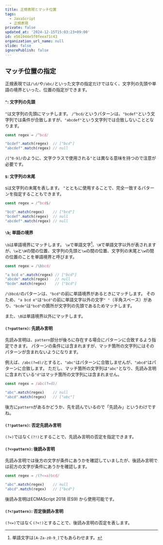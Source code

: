 ```yaml
---
title: 正規表現とマッチ位置
tags:
  - JavaScript
  - 正規表現
private: false
updated_at: '2024-12-15T15:03:23+09:00'
id: e561944e5f0feea71c43
organization_url_name: null
slide: false
ignorePublish: false
---
```

## マッチ位置の指定
正規表現では`/\d/`や`/abc/`といった文字の指定だけではなく、文字列の先頭や単語の境界といった、位置の指定ができます。

#### `^`: 文字列の先頭
`^`は文字列の先頭にマッチします。
`/^bcd/`というパターンは、`"bcdef"`という文字列では条件が合致しますが、`"abcdef"`という文字列では合致しないこととなります。
```js
const regex = /^bcd/

"bcdef".match(regex)  // ["bcd"]
"abcdef".match(regex) // null
```

`/[^0-9]/`のように、文字クラスで使用される`^`とは異なる意味を持つので注意が必要です。

#### `$`: 文字列の末尾
`$`は文字列の末尾を表します。
`^`とともに使用することで、完全一致するパターンを指定することもできます。
```js
const regex = /^bcd$/

"bcd".match(regex)    // ["bcd"]
"bcdef".match(regex)  // null
"abcdef".match(regex) // null
```

#### `\b`; 単語の境界
`\b`は単語境界にマッチします。
`\w`で単語文字[^1]、`\W`で単語文字以外が表されますが、`\w`と`\W`の間の位置、文字列の先頭と`\w`の間の位置、文字列の末尾と`\w`の間の位置のことを単語境界と呼びます。
```js
const regex = /\bbcd/

"a bcd e".match(regex) // ["bcd"]
"abcde".match(regex)   // null
"bcde".match(regex)    // ["bcd"]
```
`/\bbcd/`のパターンは、`"bcd"`の前に単語境界があるときにマッチします。
そのため、`"a bcd e"`は`"bcd"`の前に単語文字以外の文字`" "`（半角スペース）があり、`"bcde"`は`"bcd"`の箇所が文字列の先頭であるためマッチします。

また、`\B`は単語境界以外にマッチします。
#### `(?=pattern)`: 先読み言明
先読み言明は、`pattern`部分が後ろに存在する場合にパターンに合致するよう指定できます。
パターンの条件には含まれますが、マッチ箇所の文字列にはそのパターンが含まれないようになります。

例えば、`/abc(?=d)/`とすると、`"abc"`はパターンに合致しませんが、`"abcd"`はパターンに合致します。
ただし、マッチ箇所の文字列は`"abc"`となり、先読み言明に含まれている`"d"`はマッチ箇所の文字列には含まれません。
```js
const regex = /abc(?=d)/

"abc".match(regex)    // null
"abcd".match(regex)   // ["abc"]
```


後方に`pattern`があるかどうか、先を読んでいるので「先読み」というわけですね。

#### `(?!pattern)`: 否定先読み言明
`(?=)`ではなく`(?!)`とすることで、先読み言明の否定を指定できます。

#### `(?<=pattern)`: 後読み言明
先読み言明では後方の文字が条件にあうかを確認していましたが、後読み言明では前方の文字が条件にあうかを確認します。
```js
const regex = /(?<=a)bcd/

"abc".match(regex)    // null
"abcd".match(regex)   // ["bcd"]
```

後読み言明はECMAScript 2018 (ES9) から使用可能です。


#### `(?<!pattern)`: 否定後読み言明
`(?<=)`ではなく`(?<!)`とすることで、後読み言明の否定を表します。

[^1]: 単語文字は`[A-Za-z0-9_]`でもあらわせます。
